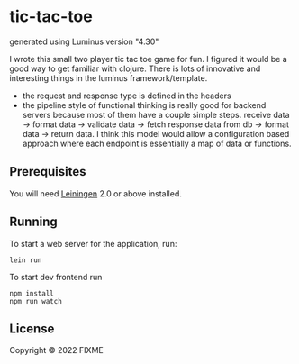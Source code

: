 # tic-tac-toe

generated using Luminus version "4.30"

I wrote this small two player tic tac toe game for fun. I figured it would be a good way to get familiar with clojure. There is lots of innovative and interesting things in the luminus framework/template. 

- the request and response type is defined in the headers
- the pipeline style of functional thinking is really good for backend servers because most of them have a couple simple steps. receive data -> format data -> validate data -> fetch response data from db -> format data -> return data. I think this model would allow a configuration based approach where each endpoint is essentially a map of data or functions.

## Prerequisites

You will need [Leiningen][1] 2.0 or above installed.

[1]: https://github.com/technomancy/leiningen

## Running

To start a web server for the application, run:

    lein run 
To start dev frontend run


    npm install
    npm run watch

## License

Copyright © 2022 FIXME

